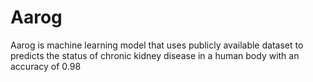 # Aarog
Aarog is machine learning model that uses publicly available dataset to predicts the status of chronic kidney disease in a human body with an accuracy of 0.98


